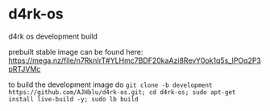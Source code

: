 # d4rk-os
d4rk os development build

prebuilt stable image can be found here:
https://mega.nz/file/n7RknIrT#YLHmc7BDF20kaAzi8RevY0ok1q5s_IPOq2P3pRTJVMc

to build the development image do 
```git clone -b development https://github.com/AJHblu/d4rk-os.git; cd d4rk-os; sudo apt-get install live-build -y; sudo lb build```
